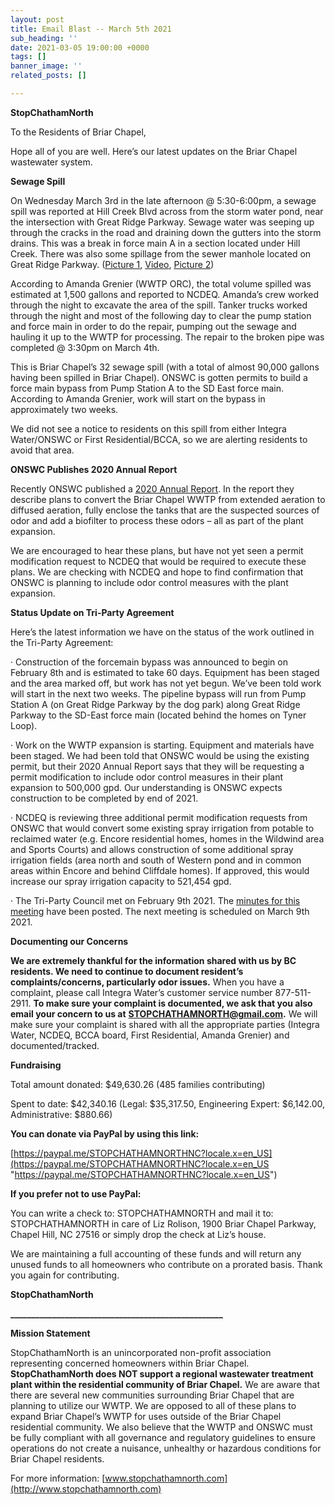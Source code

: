 ```yaml
---
layout: post
title: Email Blast -- March 5th 2021
sub_heading: ''
date: 2021-03-05 19:00:00 +0000
tags: []
banner_image: ''
related_posts: []

---
```

**StopChathamNorth**

To the Residents of Briar Chapel,

Hope all of you are well. Here’s our latest updates on the Briar Chapel wastewater system.

**Sewage Spill**

On Wednesday March 3rd in the late afternoon @ 5:30-6:00pm, a sewage spill was reported at Hill Creek Blvd across from the storm water pond, near the intersection with Great Ridge Parkway. Sewage water was seeping up through the cracks in the road and draining down the gutters into the storm drains. This was a break in force main A in a section located under Hill Creek. There was also some spillage from the sewer manhole located on Great Ridge Parkway. ([Picture 1](https://drive.google.com/file/d/1XUeVnEOtSA9y8VM4Itl7vdY_ouJvSDXa/view?usp=sharing), [Video](https://drive.google.com/file/d/1fzvAMVcKqHN4rjYNKsnKTvAH47UWaCb0/view?usp=sharing), [Picture 2](https://drive.google.com/file/d/14l6ZP92RvVSswucLqkbIrHIS3TnFv-_F/view?usp=sharing))

According to Amanda Grenier (WWTP ORC), the total volume spilled was estimated at 1,500 gallons and reported to NCDEQ. Amanda’s crew worked through the night to excavate the area of the spill. Tanker trucks worked through the night and most of the following day to clear the pump station and force main in order to do the repair, pumping out the sewage and hauling it up to the WWTP for processing. The repair to the broken pipe was completed @ 3:30pm on March 4th.

This is Briar Chapel’s 32 sewage spill (with a total of almost 90,000 gallons having been spilled in Briar Chapel). ONSWC is gotten permits to build a force main bypass from Pump Station A to the SD East force main. According to Amanda Grenier, work will start on the bypass in approximately two weeks.

We did not see a notice to residents on this spill from either Integra Water/ONSWC or First Residential/BCCA, so we are alerting residents to avoid that area.

**ONSWC Publishes 2020 Annual Report**

Recently ONSWC published a [2020 Annual Report](https://www.briarchapellife.com/ResourceCenter/Download/44435/onswc%202020%20wastewater%20annual%20report?doc_id=2887236&print=1&view=1). In the report they describe plans to convert the Briar Chapel WWTP from extended aeration to diffused aeration, fully enclose the tanks that are the suspected sources of odor and add a biofilter to process these odors – all as part of the plant expansion.

We are encouraged to hear these plans, but have not yet seen a permit modification request to NCDEQ that would be required to execute these plans. We are checking with NCDEQ and hope to find confirmation that ONSWC is planning to include odor control measures with the plant expansion.

**Status Update on Tri-Party Agreement**

Here’s the latest information we have on the status of the work outlined in the Tri-Party Agreement:

· Construction of the forcemain bypass was announced to begin on February 8th and is estimated to take 60 days. Equipment has been staged and the area marked off, but work has not yet begun. We’ve been told work will start in the next two weeks. The pipeline bypass will run from Pump Station A (on Great Ridge Parkway by the dog park) along Great Ridge Parkway to the SD-East force main (located behind the homes on Tyner Loop).

· Work on the WWTP expansion is starting. Equipment and materials have been staged. We had been told that ONSWC would be using the existing permit, but their 2020 Annual Report says that they will be requesting a permit modification to include odor control measures in their plant expansion to 500,000 gpd. Our understanding is ONSWC expects construction to be completed by end of 2021.

· NCDEQ is reviewing three additional permit modification requests from ONSWC that would convert some existing spray irrigation from potable to reclaimed water (e.g. Encore residential homes, homes in the Wildwind area and Sports Courts) and allows construction of some additional spray irrigation fields (area north and south of Western pond and in common areas within Encore and behind Cliffdale homes). If approved, this would increase our spray irrigation capacity to 521,454 gpd.

· The Tri-Party Council met on February 9th 2021. The [minutes for this meeting](https://www.briarchapellife.com/ResourceCenter/Download/44435/2021029%20tpc%20mtg%20report%20final?doc_id=2881337&print=1&view=1) have been posted. The next meeting is scheduled on March 9th 2021.

**Documenting our Concerns**

**We are extremely thankful for the information shared with us by BC residents. We need to continue to document resident’s complaints/concerns, particularly odor issues.** When you have a complaint, please call Integra Water’s customer service number 877-511-2911. **To make sure your complaint is documented, we ask that you also email your concern to us at** [**STOPCHATHAMNORTH@gmail.com**](mailto:STOPCHATHAMNORTH@gmail.com)**.** We will make sure your complaint is shared with all the appropriate parties (Integra Water, NCDEQ, BCCA board, First Residential, Amanda Grenier) and documented/tracked.

**Fundraising**

Total amount donated: $49,630.26 (485 families contributing)

Spent to date: $42,340.16 (Legal: $35,317.50, Engineering Expert: $6,142.00, Administrative: $880.66)

**You can donate via PayPal by using this link:**

[https://paypal.me/STOPCHATHAMNORTHNC?locale.x=en_US](https://paypal.me/STOPCHATHAMNORTHNC?locale.x=en_US "https://paypal.me/STOPCHATHAMNORTHNC?locale.x=en_US")

**If you prefer not to use PayPal:**

You can write a check to: STOPCHATHAMNORTH and mail it to: STOPCHATHAMNORTH in care of Liz Rolison, 1900 Briar Chapel Parkway, Chapel Hill, NC 27516 or simply drop the check at Liz’s house.

We are maintaining a full accounting of these funds and will return any unused funds to all homeowners who contribute on a prorated basis. Thank you again for contributing.

**StopChathamNorth**

**___________________________________________________**

**Mission Statement**

StopChathamNorth is an unincorporated non-profit association representing concerned homeowners within Briar Chapel. **StopChathamNorth does NOT support a regional wastewater treatment plant within the residential community of Briar Chapel.** We are aware that there are several new communities surrounding Briar Chapel that are planning to utilize our WWTP. We are opposed to all of these plans to expand Briar Chapel’s WWTP for uses outside of the Briar Chapel residential community. We also believe that the WWTP and ONSWC must be fully compliant with all governance and regulatory guidelines to ensure operations do not create a nuisance, unhealthy or hazardous conditions for Briar Chapel residents.

For more information: [www.stopchathamnorth.com](http://www.stopchathamnorth.com)